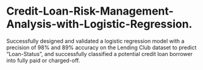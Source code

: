 # Credit-Loan-Risk-Management-Analysis-with-Logistic-Regression.
Successfully designed and validated a logistic regression model with a precision of 98% and 89% accuracy on the Lending Club dataset to      predict “Loan-Status”, and successfully classified a potential credit loan borrower into fully paid or charged-off.
